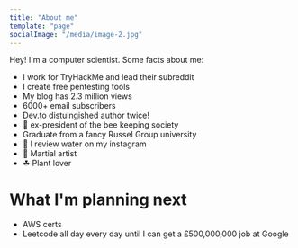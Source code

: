 ```yaml
---
title: "About me"
template: "page"
socialImage: "/media/image-2.jpg"
---
```


Hey! I'm a computer scientist. Some facts about me:

* I work for TryHackMe and lead their subreddit
* I create free pentesting tools
* My blog has 2.3 million views
* 6000+ email subscribers
* Dev.to distuingished author twice!
* 🐝 ex-president of the bee keeping society
* Graduate from a fancy Russel Group university
* 🌊 I review water on my instagram
* 🥋 Martial artist
* ☘ Plant lover

# What I'm planning next
* AWS certs
* Leetcode all day every day until I can get a £500,000,000 job at Google
